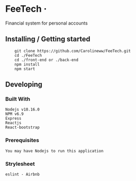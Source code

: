 # FeeTech &middot; 

Financial system for personal accounts
## Installing / Getting started

```shell
    git clone https://github.com/Carolineww/FeeTech.git
    cd ./FeeTech
    cd ./front-end or ./back-end
    npm install
    npm start
```
## Developing

### Built With

    Nodejs v10.16.0
    NPM v6.9
    Express
    Reactjs
    React-bootstrap

### Prerequisites
    You may have Nodejs to run this application

### Strylesheet
    eslint - Airbnb
    

